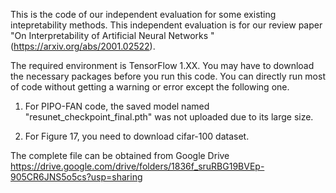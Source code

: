This is the code of our independent evaluation for some existing intepretability methods. This independent evaluation is for our review paper
"On Interpretability of Artificial Neural Networks " (https://arxiv.org/abs/2001.02522).

The required environment is TensorFlow 1.XX. You may have to download the necessary packages before you run this code. You can directly run most of code without getting a warning or error except the following one.

1. For PIPO-FAN code, the saved model named "resunet_checkpoint_final.pth" was not uploaded due to its large size. 

2. For Figure 17, you need to download cifar-100 dataset.

The complete file can be obtained from Google Drive
https://drive.google.com/drive/folders/1836f_sruRBG19BVEp-905CR6JNS5o5cs?usp=sharing
